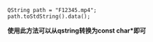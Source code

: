 ```language
QString path = "F12345.mp4";
path.toStdString().data();
```
**使用此方法可以从qstring转换为const char\*即可**

  
